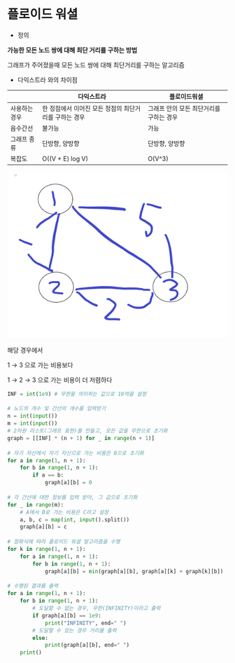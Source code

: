 # 플로이드 워셜

- 정의

**가능한 모든 노드 쌍에 대해 최단 거리를 구하는 방법**

그래프가 주어졌을때 모든 노드 쌍에 대해 최단거리를 구하는 알고리즘

- 다익스트라 와의 차이점

|         | 다익스트라                          | 플로이드워셜                 |
| ------- | ------------------------------ | ---------------------- |
| 사용하는 경우 | 한 정점에서 이어진 모든 정점의 최단거리를 구하는 경우 | 그래프 안의 모든 최단거리를 구하는 경우 |
| 음수간선    | 불가능                            | 가능                     |
| 그래프 종류  | 단방향, 양방향                       | 단방향, 양방향               |
| 복잡도     | O((V + E) log V)               | O(V^3)                 |

![Untitled](플로이드%20워셜_assets/6b3ca237390f8bccc0546e7565f0fe75220d2cca.png)

해당 경우에서 

1 → 3 으로 가는 비용보다

1 → 2 → 3 으로 가는 비용이 더 저렴하다

```python
INF = int(1e9) # 무한을 의미하는 값으로 10억을 설정

# 노드의 개수 및 간선의 개수를 입력받기
n = int(input())
m = int(input())
# 2차원 리스트(그래프 표현)를 만들고, 모든 값을 무한으로 초기화
graph = [[INF] * (n + 1) for _ in range(n + 1)]

# 자기 자신에서 자기 자신으로 가는 비용은 0으로 초기화
for a in range(1, n + 1):
    for b in range(1, n + 1):
        if a == b:
            graph[a][b] = 0

# 각 간선에 대한 정보를 입력 받아, 그 값으로 초기화
for _ in range(m):
    # A에서 B로 가는 비용은 C라고 설정
    a, b, c = map(int, input().split())
    graph[a][b] = c

# 점화식에 따라 플로이드 워셜 알고리즘을 수행
for k in range(1, n + 1):
    for a in range(1, n + 1):
        for b in range(1, n + 1):
            graph[a][b] = min(graph[a][b], graph[a][k] + graph[k][b])

# 수행된 결과를 출력
for a in range(1, n + 1):
    for b in range(1, n + 1):
        # 도달할 수 없는 경우, 무한(INFINITY)이라고 출력
        if graph[a][b] == 1e9:
            print("INFINITY", end=" ")
        # 도달할 수 있는 경우 거리를 출력
        else:
            print(graph[a][b], end=" ")
    print()
```